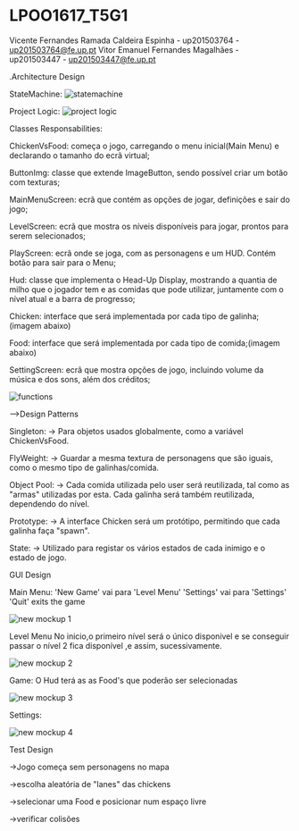 # LPOO1617_T5G1
Vicente Fernandes Ramada Caldeira Espinha - up201503764 - up201503764@fe.up.pt
Vitor Emanuel Fernandes Magalhães - up201503447 -  up201503447@fe.up.pt

.Architecture Design

StateMachine:
![statemachine](https://cloud.githubusercontent.com/assets/22790772/25526284/c675aab8-2c0a-11e7-9327-caddb6d1aba2.png)

Project Logic:
![project logic](https://cloud.githubusercontent.com/assets/22790772/25526285/c7d7e2b8-2c0a-11e7-95e1-122fa244d1f5.png)

Classes Responsabilities:

ChickenVsFood: começa o jogo, carregando o menu inicial(Main Menu) e declarando o tamanho do ecrã virtual;

ButtonImg: classe que extende ImageButton, sendo possível criar um botão com texturas;

MainMenuScreen: ecrã que contém as opções de jogar, definições e sair do jogo;

LevelScreen: ecrã que mostra os níveis disponíveis para jogar, prontos para serem selecionados;

PlayScreen: ecrã onde se joga, com as personagens e um HUD. Contém botão para sair para o Menu;

Hud: classe que implementa o Head-Up Display, mostrando a quantia de milho que o jogador tem e as comidas que pode utilizar, 
juntamente com o nível atual e a barra de progresso;

Chicken: interface que será implementada por cada tipo de galinha;(imagem abaixo)

Food: interface que será implementada por cada tipo de comida;(imagem abaixo)

SettingScreen: ecrã que mostra opções de jogo, incluindo volume da música e dos sons, além dos créditos;

![functions](https://cloud.githubusercontent.com/assets/22790772/25526287/c937b606-2c0a-11e7-901e-e68dd54bfb8f.png)


-->Design Patterns

Singleton: 
-> Para objetos usados globalmente, como a variável ChickenVsFood.

FlyWeight:
-> Guardar a mesma textura de personagens que são iguais, como o mesmo tipo de galinhas/comida.

Object Pool: 
-> Cada comida utilizada pelo user será reutilizada, tal como as "armas" utilizadas por esta.
Cada galinha será também reutilizada, dependendo do nível.

Prototype: 
-> A interface Chicken será um protótipo, permitindo que cada galinha faça "spawn".

State:
-> Utilizado para registar os vários estados de cada inimigo e o estado de jogo.

GUI Design

Main Menu:
'New Game' vai para 'Level Menu'
'Settings' vai para 'Settings'
'Quit' exits the game

![new mockup 1](https://cloud.githubusercontent.com/assets/22790772/25526246/a493b3ea-2c0a-11e7-888a-44668fe03a1d.png)

Level Menu
No inicio,o primeiro nível será o único disponivel e se conseguir passar o nível 2 fica disponível ,e assim, sucessivamente.

![new mockup 2](https://cloud.githubusercontent.com/assets/22790772/25526272/bb02ee20-2c0a-11e7-939a-5be503c15752.png)

Game:
O Hud terá as as Food's que poderão ser selecionadas

![new mockup 3](https://cloud.githubusercontent.com/assets/22790772/25526275/c12f95f0-2c0a-11e7-8f1f-3f08ed051977.png)

Settings:

![new mockup 4](https://cloud.githubusercontent.com/assets/22790772/25526281/c47f09ca-2c0a-11e7-95d3-1c517a4d2b71.png)

Test Design

->Jogo começa sem personagens no mapa

->escolha aleatória de "lanes" das chickens

->selecionar uma Food e posicionar num espaço livre

->verificar colisões
